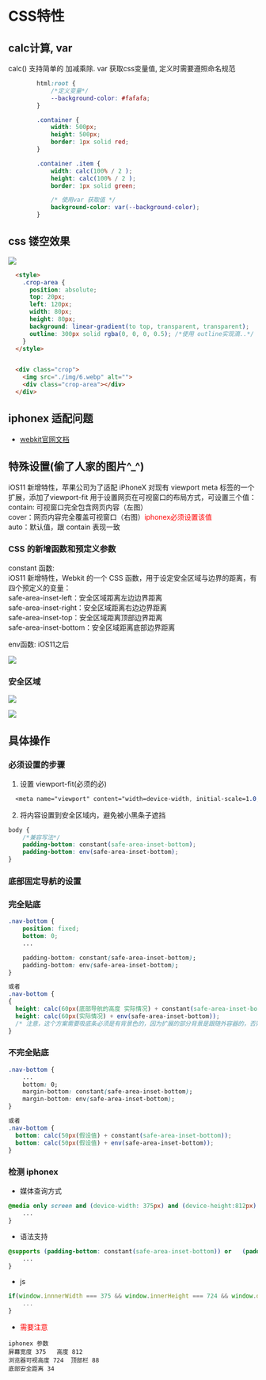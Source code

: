 # CSS特性


## calc计算, var 
calc() 支持简单的 加减乘除.
var 获取css变量值, 定义时需要遵照命名规范

```css
        html:root {
            /*定义变量*/
            --background-color: #fafafa;
        }

        .container {
            width: 500px;
            height: 500px;
            border: 1px solid red;
        }

        .container .item {
            width: calc(100% / 2 );
            height: calc(100% / 2 );
            border: 1px solid green;

            /* 使用var 获取值 */
            background-color: var(--background-color); 
        }
```




## css 镂空效果

![](./imgs/loukong.png)

```html
  <style>
    .crop-area {
      position: absolute;
      top: 20px;
      left: 120px;
      width: 80px;
      height: 80px;
      background: linear-gradient(to top, transparent, transparent);
      outline: 300px solid rgba(0, 0, 0, 0.5); /*使用 outline实现滴..*/
    }
  </style>


  <div class="crop">
    <img src="./img/6.webp" alt="">
    <div class="crop-area"></div>
  </div>
```





## iphonex 适配问题
* [webkit官网文档](https://webkit.org/blog/7929/designing-websites-for-iphone-x/?hmsr=funteas.com&utm_medium=funteas.com&utm_source=funteas.com)

## 特殊设置(偷了人家的图片^_^)

iOS11 新增特性，苹果公司为了适配 iPhoneX 对现有 viewport meta 标签的一个扩展，添加了viewport-fit 用于设置网页在可视窗口的布局方式，可设置三个值：   
contain: 可视窗口完全包含网页内容（左图）   
cover：网页内容完全覆盖可视窗口（右图）<span style="color:red;">iphonex必须设置该值</span>    
auto：默认值，跟 contain 表现一致   


### CSS 的新增函数和预定义参数
constant 函数:   
iOS11 新增特性，Webkit 的一个 CSS 函数，用于设定安全区域与边界的距离，有四个预定义的变量：   
safe-area-inset-left：安全区域距离左边边界距离   
safe-area-inset-right：安全区域距离右边边界距离    
safe-area-inset-top：安全区域距离顶部边界距离   
safe-area-inset-bottom：安全区域距离底部边界距离   

env函数: iOS11之后          


![](./imgs/5a1d0d8497046.png)


### 安全区域
![](./imgs/5a1d0d846c2f9.png)

![](./imgs/5a1d0d8435de8.png)



## 具体操作

### 必须设置的步骤

1.  设置 viewport-fit(必须的必)

```css
  <meta name="viewport" content="width=device-width, initial-scale=1.0, viewport-fit=cover"/>
```

2. 将内容设置到安全区域内，避免被小黑条子遮挡

```css
body {
    /*兼容写法*/
    padding-bottom: constant(safe-area-inset-bottom);
    padding-bottom: env(safe-area-inset-bottom);
}
```

### 底部固定导航的设置

### 完全贴底

```css
.nav-bottom {
    position: fixed;
    bottom: 0;
    ...

    padding-bottom: constant(safe-area-inset-bottom);
    padding-bottom: env(safe-area-inset-bottom);
}

或者
.nav-bottom {
{
  height: calc(60px(底部导航的高度 实际情况) + constant(safe-area-inset-bottom));
  height: calc(60px(实际情况) + env(safe-area-inset-bottom));
  /* 注意，这个方案需要吸底条必须是有背景色的，因为扩展的部分背景是跟随外容器的，否则出现镂空情况。 */
}

```

### 不完全贴底

```css
.nav-bottom {
    ...
    bottom: 0;
    margin-bottom: constant(safe-area-inset-bottom);
    margin-bottom: env(safe-area-inset-bottom);
}

或者
.nav-bottom {
  bottom: calc(50px(假设值) + constant(safe-area-inset-bottom));
  bottom: calc(50px(假设值) + env(safe-area-inset-bottom));
}

```


### 检测 iphonex

* 媒体查询方式 

```css
@media only screen and (device-width: 375px) and (device-height:812px) and (-webkit-device-pixel-radio: 3) {
    ...
}

```

* 语法支持

```css
@supports (padding-bottom: constant(safe-area-inset-bottom)) or   (padding-bottom: env(safe-area-inset-bottom)){
    ...
}
```

* js

```js
if(window.innnerWidth === 375 && window.innerHeight === 724 && window.devicePixelRatio === 3){
    ...
}
```

*  <span style="color:red">需要注意</span>

```
iphonex 参数 
屏幕宽度 375   高度 812
浏览器可视高度 724  顶部栏 88
底部安全距离 34

```







  
 


